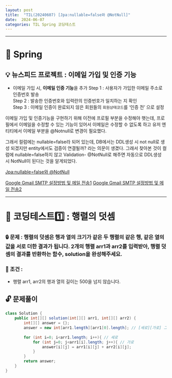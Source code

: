 ```yaml
---
layout: post
title:  "TIL(20240607) [Jpa:nullable=false와 @NotNull]"
date:  2024-06-07
categories: TIL Spring 코딩테스트
---
```


---------------------------------------------------------------------
# 📌 Spring

## 💡 뉴스피드 프로젝트 : 이메일 가입 및 인증 기능
- 이메일 가입 시, **이메일 인증 기능**을 추가
Step 1 : 사용자가 가입한 이메일 주소로 인증번호 발송<br>
Step 2 : 발송한 인증번호와 입력란의 인증번호가 일치하는 지 확인<br>
Step 3 : 이메일 인증이 완료되지 않은 회원들의 `회원상태코드`를 ‘인증 전’ 으로 설정<br>

이메일 가입 및 인증기능을 구현하기 위해 이전에 프로필 부분을 수정해야 햇는데,
프로필에서 이메일을 수정할 수 있는 기능이 있어서 이메일은 수정할 수 없도록 하고 유저 엔티티에서 이메일 부분을 @Notnull로 변경이 필요했다.

그래서 컬럼에는 nullable=false라 되어 있는데, DB에서는 DDL생성 시 not null로 생성 되겠지만
entity에서도 검증이 연결될까? 라는 의문이 생겼다. 그래서 찾아본 것이 컬럼에 nullable=false하지 않고 Validation- @NotNull로 해주면 자동으로 DDL생성 시 NotNull이 된다는 것을 알게되었다.


[Jpa:nullable=false와 @NotNull](https://kafcamus.tistory.com/15)

[Google Gmail SMTP 설정방법 및 메일 전송1](https://hyunmin1906.tistory.com/276)
[Google Gmail SMTP 설정방법 및 메일 전송2](https://gwamssoju.tistory.com/108)

---------------------------------------------------------------------

# 📌 코딩테스트1️⃣ : 행렬의 덧셈

### 🔒 문제 : 행렬의 덧셈은 행과 열의 크기가 같은 두 행렬의 같은 행, 같은 열의 값을 서로 더한 결과가 됩니다. 2개의 행렬 arr1과 arr2를 입력받아, 행렬 덧셈의 결과를 반환하는 함수, solution을 완성해주세요.

### 🚫 조건 : 
- 행렬 arr1, arr2의 행과 열의 길이는 500을 넘지 않습니다.


## 🔓 문제풀이

```java
class Solution {
    public int[][] solution(int[][] arr1, int[][] arr2) {
        int[][] answer = {};
        answer = new int[arr1.length][arr1[0].length]; // [세로][가로] 그리고 arr1[][] == arr2[][]
        
        for (int i=0; i<arr1.length; i++){ // 세로
            for (int j=0; j<arr1[i].length; j++){ // 가로
                answer[i][j] = arr1[i][j] + arr2[i][j];
            }
        }
        return answer;
    }
}
```




